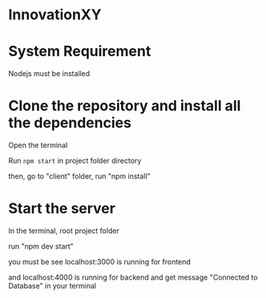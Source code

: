 # InnovationXY

# System Requirement
  Nodejs must be installed
  
  
# Clone the repository and install all the dependencies
  Open the terminal
  
  Run `npm start` in project folder directory
  
  then, go to "client" folder, run "npm install"
  
# Start the server
  In the terminal, root project folder
  
  run "npm dev start"
  
  you must be see localhost:3000 is running for frontend
  
  and localhost:4000 is running for backend and get message "Connected to Database" in your terminal
